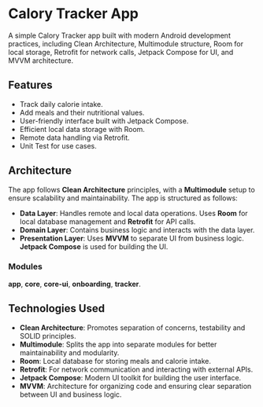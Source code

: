 # Calory Tracker App

A simple Calory Tracker app built with modern Android development practices, including Clean Architecture, Multimodule structure, Room for local storage, Retrofit for network calls, Jetpack Compose for UI, and MVVM architecture.

## Features

- Track daily calorie intake.
- Add meals and their nutritional values.
- User-friendly interface built with Jetpack Compose.
- Efficient local data storage with Room.
- Remote data handling via Retrofit.
- Unit Test for use cases.

## Architecture

The app follows **Clean Architecture** principles, with a **Multimodule** setup to ensure scalability and maintainability. The app is structured as follows:

- **Data Layer**: Handles remote and local data operations. Uses **Room** for local database management and **Retrofit** for API calls.
- **Domain Layer**: Contains business logic and interacts with the data layer.
- **Presentation Layer**: Uses **MVVM** to separate UI from business logic. **Jetpack Compose** is used for building the UI.

### Modules

**app**, **core**, **core-ui**, **onboarding**, **tracker**.

## Technologies Used

- **Clean Architecture**: Promotes separation of concerns, testability and SOLID principles.
- **Multimodule**: Splits the app into separate modules for better maintainability and modularity.
- **Room**: Local database for storing meals and calorie intake.
- **Retrofit**: For network communication and interacting with external APIs.
- **Jetpack Compose**: Modern UI toolkit for building the user interface.
- **MVVM**: Architecture for organizing code and ensuring clear separation between UI and business logic.
